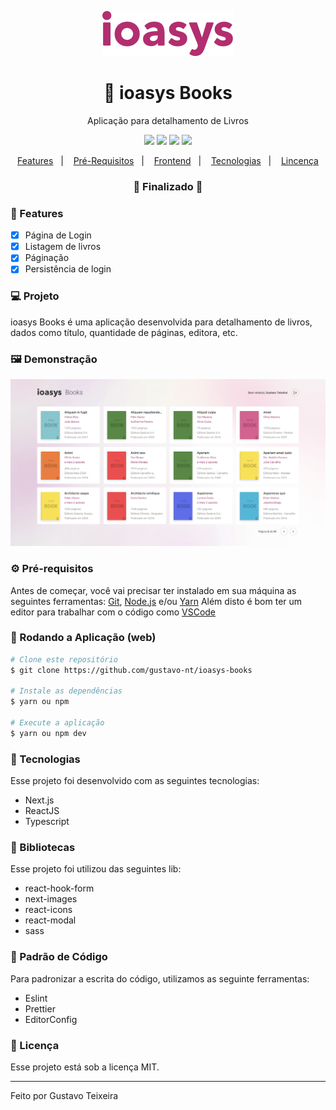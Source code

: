 <p align="center">
  <img src="https://github.com/gustavo-nt/ioasys-books/blob/main/public/images/logo-github.svg" alt="ioasys Books" />
</p>

<h1 align="center">
    🚀 </> ioasys Books
</h1>
<p align="center">Aplicação para detalhamento de Livros</p>

<p align="center">
  <img src="https://img.shields.io/badge/react%20version-17.0.2-informational"/>
  <img src="https://img.shields.io/badge/next%20version-12.0.8-important" />
  <img src="https://img.shields.io/badge/last%20commit-january-9cf" />
  <img src="https://img.shields.io/badge/license-MIT-success"/>
</p>

<p align="center">
  <a href="#-features">Features</a>&nbsp;&nbsp;&nbsp;|&nbsp;&nbsp;&nbsp;
  <a href="#-pré-requisitos">Pré-Requisitos</a>&nbsp;&nbsp;&nbsp;|&nbsp;&nbsp;&nbsp;
  <a href="#-rodando-a-aplicação-web">Frontend</a>&nbsp;&nbsp;&nbsp;|&nbsp;&nbsp;&nbsp;
  <a href="#-tecnologias">Tecnologias</a>&nbsp;&nbsp;&nbsp;|&nbsp;&nbsp;&nbsp;
  <a href="#-licença">Lincença</a>
</p>

<h3 align="center"> 
🚧  Finalizado  🚧
</h3>

### 📎 Features

- [x] Página de Login
- [x] Listagem de livros
- [x] Páginação
- [x] Persistência de login 

### 💻 Projeto
ioasys Books é uma aplicação desenvolvida para detalhamento de livros, dados como título, quantidade de páginas, editora, etc.

### 🖼 Demonstração
<p>
   <img src="https://github.com/gustavo-nt/ioasys-books/blob/main/public/images/home.png" alt="Home"/>
</p>

### ⚙ Pré-requisitos

Antes de começar, você vai precisar ter instalado em sua máquina as seguintes ferramentas:
[Git](https://git-scm.com), [Node.js](https://nodejs.org/en/) e/ou [Yarn](https://https://yarnpkg.com/) 
Além disto é bom ter um editor para trabalhar com o código como [VSCode](https://code.visualstudio.com/)

### 🎲 Rodando a Aplicação (web)

```bash
# Clone este repositório
$ git clone https://github.com/gustavo-nt/ioasys-books

# Instale as dependências
$ yarn ou npm

# Execute a aplicação
$ yarn ou npm dev
```

### 🚀 Tecnologias

Esse projeto foi desenvolvido com as seguintes tecnologias:

- Next.js
- ReactJS
- Typescript

### 📕 Bibliotecas

Esse projeto foi utilizou das seguintes lib:

- react-hook-form
- next-images
- react-icons
- react-modal
- sass

###  📘 Padrão de Código

Para padronizar a escrita do código, utilizamos as seguinte ferramentas:

- Eslint
- Prettier
- EditorConfig

### 📝 Licença

Esse projeto está sob a licença MIT.

<hr/>

Feito por Gustavo Teixeira

